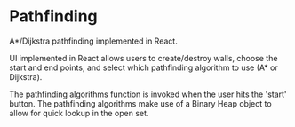 # Pathfinding
A*/Dijkstra pathfinding implemented in React.

UI implemented in React allows users to create/destroy walls, choose the start and end points, and select which pathfinding algorithm to use (A* or Dijkstra).

The pathfinding algorithms function is invoked when the user hits the 'start' button. The pathfinding algorithms make use of a Binary Heap object to allow for quick lookup in the open set.
